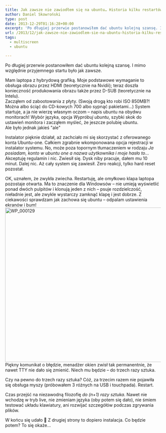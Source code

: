 ```yaml
---
title: Jak zawsze nie zawiodłem się na ubuntu… Historia kilku restartów.
author: Daniel Skowroński
type: post
date: 2013-12-29T01:16:28+00:00
excerpt: 'Po długiej przerwie postanowiłem dać ubuntu kolejną szansę. I mimo względnie przyjemnego startu jest jak zawsze <sup>czyli niezbyt dobrze</sup>'
url: /2013/12/jak-zawsze-nie-zawiodlem-sie-na-ubuntu-historia-kilku-restartow/
tags:
  - multiscreen
  - ubuntu

---
```

Po długiej przerwie postanowiłem dać ubuntu kolejną szansę. I mimo względnie przyjemnego startu było jak zawsze.

Mam laptopa z hybrydową grafiką. Moje podstawowe wymaganie to obsługa obrazu przez HDMI (teoretycznie na Nvidii); teraz doszła konieczność produkowania obrazu także przez D-SUB (teoretycznie na Intelu).  
Zacząłem od zabootowania z płyty. (Swoją drogą kto robi ISO 850MB?! Można albo ściąć do CD-kowych 700 albo sypnąć pakietami&#8230;) System startuje, a ja nie wierzę własnym oczom &#8211; napis ubuntu na obydwu monitorach! Wybór języka, opcja _Wypróbuj ubuntu_, szybki skok do ustawień monitora i zacząłem myśleć, że jeszcze polubię ubuntu.  
Ale było jednak jakieś "ale"

Instalator pięknie działał, aż zachciało mi się skorzystać z oferowanego konta Ubuntu-one. Całkiem zgrabnie wkomponowana opcja rejestracji w instalator systemu. No, może poza topornym tłumaczeniem w rodzaju _Ja posiadam, konto w ubuntu one a nazwa użytkownika i moje hasło to_&#8230; Akceptuję regulamin i nic. Zwiesił się. Dysk niby pracuje, dałem mu 10 minut. Dalej nic. Aż cały system się zawiesił. Zero reakcji, tylko hard reset pozostał.

OK, uznałem, że zwykła zwiecha. Restartuję, ale omyłkowo klapa laptopa pozostaje otwarta. Ma to znaczenie dla Windowsów &#8211; nie umieją wyświetlić ponad dwóch pulpitów i klonują jeden z nich &#8211; psuje rozdzielczość, nieładnie jest, ale zwykle wystarczy zamknąć klapę i jest dobrze. Z ciekawości sprawdzam jak zachowa się ubuntu &#8211; odpalam ustawienia ekranów i bum!  
[<img decoding="async" loading="lazy" src="http://blog.dsinf.net/wp-content/uploads/2013/12/WP_000129-1024x768.jpg" alt="WP_000129" width="665" height="498" class="alignnone size-large wp-image-326" srcset="https://blog.dsinf.net/wp-content/uploads/2013/12/WP_000129-1024x768.jpg 1024w, https://blog.dsinf.net/wp-content/uploads/2013/12/WP_000129-300x225.jpg 300w, https://blog.dsinf.net/wp-content/uploads/2013/12/WP_000129-660x495.jpg 660w" sizes="(max-width: 665px) 100vw, 665px" />][1]  
Piękny komunikat o błędzie, menadżer okien zwisł tak permanentnie, że nawet TTY nie dało się zmienić. Niech mu będzie &#8211; do trzech razy sztuka.

Czy na pewno do trzech razy sztuka? Cóż, za trzecim razem nie pojawiła się obsługa myszy (próbowałem 3 różnych na USB i touchpada). Restart.

Czas przejść na niezawodną filozofię _do (n+1) razy sztuka_. Nawet nie wchodzę w tryb live, nie zmieniam języka (oby potem się dało), nie śmiem testować układu klawiatury, ani rozwijać szczegółów podczas zgrywania plików. 

W końcu się udało 🙂 Z drugiej strony to dopiero instalacja. Co będzie potem? To się okaże&#8230;

 [1]: http://blog.dsinf.net/wp-content/uploads/2013/12/WP_000129.jpg